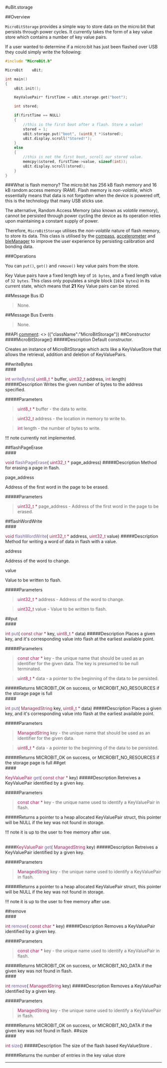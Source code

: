 #uBit.storage

##Overview

`MicroBitStorage` provides a simple way to store data on the micro:bit that persists
through power cycles. It currently takes the form of a key value store which contains
a number of key value pairs.

If a user wanted to determine if a micro:bit has just been flashed over USB they
could simply write the following:
```cpp
#include "MicroBit.h"

MicroBit    uBit;

int main()
{
    uBit.init();

    KeyValuePair* firstTime = uBit.storage.get("boot");

    int stored;

    if(firstTime == NULL)
    {
        //this is the first boot after a flash. Store a value!
        stored = 1;
        uBit.storage.put("boot", (uint8_t *)&stored);
        uBit.display.scroll("Stored!");
    }
    else
    {
        //this is not the first boot, scroll our stored value.
        memcpy(&stored, firstTime->value, sizeof(int));
        uBit.display.scroll(stored);
    }
}
```

###What is flash memory?
The micro:bit has 256 kB flash memory and 16 kB random access memory (RAM). Flash memory
is *non-volatile*, which essentially means that data is not forgotten when the device
is powered off, this is the technology that many USB sticks use.

The alternative, Random Access Memory (also known as *volatile* memory), cannot be persisted through power cycling the device as its
operation relies upon maintaining a constant supply of power.

Therefore, `MicroBitStorage` utilises the *non-volatile* nature of flash memory, to
store its data. This class is utilised by the [compass](compass.md), [accelerometer](compass.md)
and [bleManager](blemanager.md) to improve the user experience by persisting calibration
and bonding data.


###Operations

You can `put()`, `get()` and `remove()` key value pairs from the store.

Key Value pairs have a fixed length key of `16 bytes`, and a fixed length value of
`32 bytes`. This class only populates a single block (`1024 bytes`) in its current state,
which means that **21** Key Value pairs can be stored.

##Message Bus ID

> None.

##Message Bus Events

> None.

##API
[comment]: <> ({"className":"MicroBitStorage"})
##Constructor
<br/>
####MicroBitStorage()
#####Description
Default constructor.  

 Creates an instance of  MicroBitStorage  which acts like a  KeyValueStore  that allows the retrieval, addition and deletion of KeyValuePairs.           


##writeBytes
<br/>
####<div style='color:#a71d5d; display:inline-block'>int</div> <div style='color:#795da3; display:inline-block'>writeBytes</div>( <div style='color:#a71d5d; display:inline-block'>uint8_t *</div> buffer,  <div style='color:#a71d5d; display:inline-block'>uint32_t</div> address,  <div style='color:#a71d5d; display:inline-block'>int</div> length)
#####Description
Writes the given number of bytes to the address specified.  




#####Parameters

>  <div style='color:#a71d5d; display:inline-block'>uint8_t *</div> buffer - the data to write.

>  <div style='color:#a71d5d; display:inline-block'>uint32_t</div> address - the location in memory to write to.

>  <div style='color:#a71d5d; display:inline-block'>int</div> length - the number of bytes to write.

!!! note
    currently not implemented.

##flashPageErase
<br/>
####<div style='color:#a71d5d; display:inline-block'>void</div> <div style='color:#795da3; display:inline-block'>flashPageErase</div>( <div style='color:#a71d5d; display:inline-block'>uint32_t *</div> page_address)
#####Description
Method for erasing a page in flash.  



 page_address


 Address of the first word in the page to be erased.   





#####Parameters

>  <div style='color:#a71d5d; display:inline-block'>uint32_t *</div> page_address - Address of the first word in the page to be erased.
##flashWordWrite
<br/>
####<div style='color:#a71d5d; display:inline-block'>void</div> <div style='color:#795da3; display:inline-block'>flashWordWrite</div>( <div style='color:#a71d5d; display:inline-block'>uint32_t *</div> address,  <div style='color:#a71d5d; display:inline-block'>uint32_t</div> value)
#####Description
Method for writing a word of data in flash with a value.  



 address


 Address of the word to change.  



 value


 Value to be written to flash.   





#####Parameters

>  <div style='color:#a71d5d; display:inline-block'>uint32_t *</div> address - Address of the word to change.

>  <div style='color:#a71d5d; display:inline-block'>uint32_t</div> value - Value to be written to flash.
##put
<br/>
####<div style='color:#a71d5d; display:inline-block'>int</div> <div style='color:#795da3; display:inline-block'>put</div>( <div style='color:#a71d5d; display:inline-block'>const char *</div> key,  <div style='color:#a71d5d; display:inline-block'>uint8_t *</div> data)
#####Description
Places a given key, and it's corresponding value into flash at the earliest available point.  




#####Parameters

>  <div style='color:#a71d5d; display:inline-block'>const char *</div> key - the unique name that should be used as an identifier for the given data. The key is presumed to be null terminated.

>  <div style='color:#a71d5d; display:inline-block'>uint8_t *</div> data - a pointer to the beginning of the data to be persisted.
#####Returns
MICROBIT_OK on success, or MICROBIT_NO_RESOURCES if the storage page is full
<br/>
####<div style='color:#a71d5d; display:inline-block'>int</div> <div style='color:#795da3; display:inline-block'>put</div>( <div style='color:#a71d5d; display:inline-block'>ManagedString</div> key,  <div style='color:#a71d5d; display:inline-block'>uint8_t *</div> data)
#####Description
Places a given key, and it's corresponding value into flash at the earliest available point.  




#####Parameters

>  <div style='color:#a71d5d; display:inline-block'>ManagedString</div> key - the unique name that should be used as an identifier for the given data.

>  <div style='color:#a71d5d; display:inline-block'>uint8_t *</div> data - a pointer to the beginning of the data to be persisted.
#####Returns
MICROBIT_OK on success, or MICROBIT_NO_RESOURCES if the storage page is full
##get
<br/>
####<div style='color:#a71d5d; display:inline-block'>KeyValuePair</div> <div style='color:#795da3; display:inline-block'>get</div>( <div style='color:#a71d5d; display:inline-block'>const char *</div> key)
#####Description
Retreives a  KeyValuePair  identified by a given key.  




#####Parameters

>  <div style='color:#a71d5d; display:inline-block'>const char *</div> key - the unique name used to identify a  KeyValuePair  in flash.
#####Returns
a pointer to a heap allocated  KeyValuePair  struct, this pointer will be NULL if the key was not found in storage.

!!! note
    it is up to the user to free memory after use.

<br/>
####<div style='color:#a71d5d; display:inline-block'>KeyValuePair</div> <div style='color:#795da3; display:inline-block'>get</div>( <div style='color:#a71d5d; display:inline-block'>ManagedString</div> key)
#####Description
Retreives a  KeyValuePair  identified by a given key.  




#####Parameters

>  <div style='color:#a71d5d; display:inline-block'>ManagedString</div> key - the unique name used to identify a  KeyValuePair  in flash.
#####Returns
a pointer to a heap allocated  KeyValuePair  struct, this pointer will be NULL if the key was not found in storage.

!!! note
    it is up to the user to free memory after use.

##remove
<br/>
####<div style='color:#a71d5d; display:inline-block'>int</div> <div style='color:#795da3; display:inline-block'>remove</div>( <div style='color:#a71d5d; display:inline-block'>const char *</div> key)
#####Description
Removes a  KeyValuePair  identified by a given key.  




#####Parameters

>  <div style='color:#a71d5d; display:inline-block'>const char *</div> key - the unique name used to identify a  KeyValuePair  in flash.
#####Returns
MICROBIT_OK on success, or MICROBIT_NO_DATA if the given key was not found in flash.
<br/>
####<div style='color:#a71d5d; display:inline-block'>int</div> <div style='color:#795da3; display:inline-block'>remove</div>( <div style='color:#a71d5d; display:inline-block'>ManagedString</div> key)
#####Description
Removes a  KeyValuePair  identified by a given key.  




#####Parameters

>  <div style='color:#a71d5d; display:inline-block'>ManagedString</div> key - the unique name used to identify a  KeyValuePair  in flash.
#####Returns
MICROBIT_OK on success, or MICROBIT_NO_DATA if the given key was not found in flash.
##size
<br/>
####<div style='color:#a71d5d; display:inline-block'>int</div> <div style='color:#795da3; display:inline-block'>size</div>()
#####Description
The size of the flash based  KeyValueStore .  




#####Returns
the number of entries in the key value store
____
[comment]: <> ({"end":"MicroBitStorage"})
